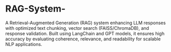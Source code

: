 # RAG-System-
A Retrieval-Augmented Generation (RAG) system enhancing LLM responses with optimized text chunking, vector search (FAISS/ChromaDB), and response validation. Built using LangChain and GPT models, it ensures high accuracy by evaluating coherence, relevance, and readability for scalable NLP applications.
